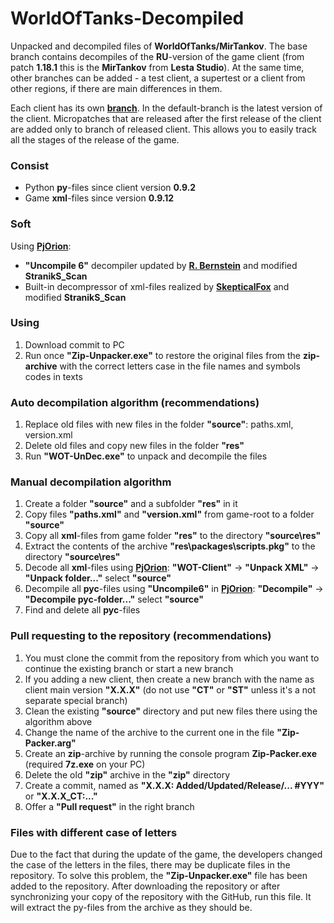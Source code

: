 ﻿# WorldOfTanks-Decompiled
Unpacked and decompiled files of **WorldOfTanks/MirTankov**. The base branch contains decompiles of the **RU**-version of the game client (from patch **1.18.1** this is the **MirTankov** from **Lesta Studio**). At the same time, other branches can be added - a test client, a supertest or a client from other regions, if there are main differences in them.

Each client has its own [**branch**](https://github.com/StranikS-Scan/WorldOfTanks-Decompiled/branches/all). In the default-branch is the latest version of the client. Micropatches that are released after the first release of the client are added only to branch of released client. This allows you to easily track all the stages of the release of the game.

### Consist
* Python **py**-files since client version **0.9.2**
* Game **xml**-files since version **0.9.12**

### Soft
Using **[PjOrion](https://koreanrandom.com/forum/topic/15280-)**:
* **"Uncompile 6"** decompiler updated by **[R. Bernstein](https://github.com/rocky/python-uncompyle6)** and modified **StranikS_Scan**
* Built-in decompressor of xml-files realized by **[SkepticalFox](https://github.com/ShadowHunterRUS)** and modified **StranikS_Scan**

### Using ###
1. Download commit to PC
2. Run once **"Zip-Unpacker.exe"** to restore the original files from the **zip-archive** with the correct letters case in the file names and symbols codes in texts

### Auto decompilation algorithm (recommendations)
1. Replace old files with new files in the folder **"source"**: paths.xml, version.xml
2. Delete old files and copy new files in the folder **"res"**
3. Run **"WOT-UnDec.exe"** to unpack and decompile the files

### Manual decompilation algorithm
1. Create a folder **"source"** and a subfolder **"res"** in it
2. Copy files **"paths.xml"** and **"version.xml"** from game-root to a folder **"source"**
3. Copy all **xml**-files from game folder **"res"** to the directory **"source\res"**
4. Extract the contents of the archive **"res\packages\scripts.pkg"** to the directory **"source\res"**
5. Decode all **xml**-files using **[PjOrion](https://koreanrandom.com/forum/topic/15280-)**: **"WOT-Client"** -> **"Unpack XML"** -> **"Unpack folder..."** select **"source"**
6. Decompile all **pyc**-files using **"Uncompile6"** in **[PjOrion](https://koreanrandom.com/forum/topic/15280-)**: **"Decompile"** -> **"Decompile pyc-folder..."** select **"source"**
7. Find and delete all **pyc**-files

### Pull requesting to the repository (recommendations)
1. You must clone the commit from the repository from which you want to continue the existing branch or start a new branch
2. If you adding a new client, then create a new branch with the name as client main version **"X.X.X"** (do not use **"CT"** or **"ST"** unless it's a not separate special branch)
3. Clean the existing **"source"** directory and put new files there using the algorithm above
4. Change the name of the archive to the current one in the file **"Zip-Packer.arg"**
5. Create an **zip**-archive by running the console program **Zip-Packer.exe** (required **7z.exe** on your PC)
6. Delete the old **"zip"** archive in the **"zip"** directory
7. Create a commit, named as **"X.X.X: Added/Updated/Release/... #YYY"** or **"X.X.X_CT:..."**
8. Offer a **"Pull request"** in the right branch

### Files with different case of letters
Due to the fact that during the update of the game, the developers changed the case of the letters in the files, there may be duplicate files in the repository. To solve this problem, the **"Zip-Unpacker.exe"** file has been added to the repository. After downloading the repository or after synchronizing your copy of the repository with the GitHub, run this file. It will extract the py-files from the archive as they should be.
